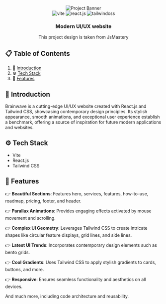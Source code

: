 <div align="center">
  <br />
      <img src="https://i.ibb.co/Kqdv8j1/Image-from.png" alt="Project Banner">
  <br />

  <div>
    <img src="https://img.shields.io/badge/-Vite-black?style=for-the-badge&logoColor=white&logo=vite&color=646CFF" alt="vite" />
    <img src="https://img.shields.io/badge/-React_JS-black?style=for-the-badge&logoColor=white&logo=react&color=61DAFB" alt="react.js" />
    <img src="https://img.shields.io/badge/-Tailwind_CSS-black?style=for-the-badge&logoColor=white&logo=tailwindcss&color=06B6D4" alt="tailwindcss" />
  </div>

  <h3 align="center">Modern UI/UX website</h3>

   <div align="center">
     This project design is taken from JsMastery
    </div>
</div>

## 📋 <a name="table">Table of Contents</a>

1. 🤖 [Introduction](#introduction)
2. ⚙️ [Tech Stack](#tech-stack)
3. 🔋 [Features](#features)

## <a name="introduction">🤖 Introduction</a>

Brainwave is a cutting-edge UI/UX website created with React.js and Tailwind CSS, showcasing contemporary design principles. Its stylish appearance, smooth animations, and exceptional user experience establish a benchmark, offering a source of inspiration for future modern applications and websites.

## <a name="tech-stack">⚙️ Tech Stack</a>

- Vite
- React.js
- Tailwind CSS

## <a name="features">🔋 Features</a>

👉 **Beautiful Sections**: Features hero, services, features, how-to-use, roadmap, pricing, footer, and header.

👉 **Parallax Animations**: Provides engaging effects activated by mouse movement and scrolling.

👉 **Complex UI Geometry**: Leverages Tailwind CSS to create intricate shapes like circular feature displays, grid lines, and side lines.

👉 **Latest UI Trends**: Incorporates contemporary design elements such as bento grids.

👉 **Cool Gradients**: Uses Tailwind CSS to apply stylish gradients to cards, buttons, and more.

👉 **Responsive**: Ensures seamless functionality and aesthetics on all devices.

And much more, including code architecture and reusability.
